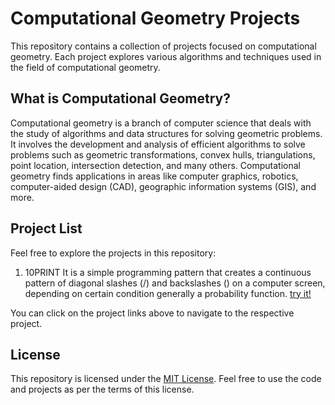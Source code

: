 # Computational Geometry Projects

This repository contains a collection of projects focused on computational geometry. Each project explores various algorithms and techniques used in the field of computational geometry.

## What is Computational Geometry?

Computational geometry is a branch of computer science that deals with the study of algorithms and data structures for solving geometric problems. It involves the development and analysis of efficient algorithms to solve problems such as geometric transformations, convex hulls, triangulations, point location, intersection detection, and many others. Computational geometry finds applications in areas like computer graphics, robotics, computer-aided design (CAD), geographic information systems (GIS), and more.

## Project List

Feel free to explore the projects in this repository:

1. 10PRINT
   It is a simple programming pattern that creates a continuous pattern of diagonal slashes (/) and backslashes (\) on a computer screen, depending on certain condition generally a probability function. [try it!](https://shhhshank.github.io/Computational-Geometry/10PRINT/index.html)

You can click on the project links above to navigate to the respective project.

## License

This repository is licensed under the [MIT License](LICENSE). Feel free to use the code and projects as per the terms of this license.
